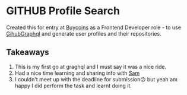 # GITHUB Profile Search

Created this for entry at [Buycoins](https://notion.so/) as a Frontend Developer role - to use [GihubGraphql](https://api.github.com/graphql) and generate user profiles and their repositories. 

## Takeaways
1. This is my first go at graghql and I must say it was a nice ride.
2. Had a nice time learning and sharing info with [Sam](https://github.com/sammy-code98)
3. I couldn't meet up with the deadline for submission😕 but yeah am happy I did perform the task and learnt doing it.